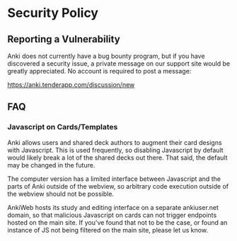 # Security Policy

## Reporting a Vulnerability

Anki does not currently have a bug bounty program, but if you have discovered a
security issue, a private message on our support site would be greatly
appreciated. No account is required to post a message:

https://anki.tenderapp.com/discussion/new

## FAQ

### Javascript on Cards/Templates

Anki allows users and shared deck authors to augment their card designs with
Javascript. This is used frequently, so disabling Javascript by default would
likely break a lot of the shared decks out there. That said, the default may be
changed in the future.

The computer version has a limited interface between Javascript and the parts of
Anki outside of the webview, so arbitrary code execution outside of the webview
should not be possible.

AnkiWeb hosts its study and editing interface on a separate ankiuser.net domain,
so that malicious Javascript on cards can not trigger endpoints hosted on the
main site. If you've found that not to be the case, or found an instance of JS
not being filtered on the main site, please let us know.
